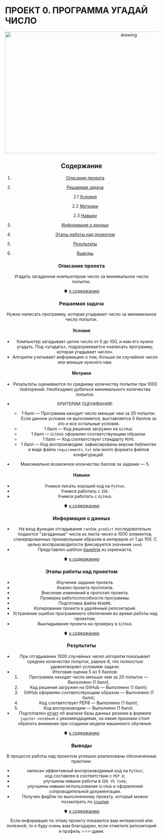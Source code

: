 # **ПРОЕКТ 0. ПРОГРАММА УГАДАЙ ЧИСЛО**

<center> <img src = https://i.ytimg.com/vi/Dk9a6K0X2uQ/maxresdefault.jpg?7857057827 alt="drawing" style="width: 800px; height:400px;" </center>

## **Содержание**

1. [Описание проекта](https://github.com/Licharg/SkillFactory/blob/master/Projects/Project_0/README.md#Описание-проекта)  
2. [Решаемая задача](https://github.com/Licharg/SkillFactory/blob/master/Projects/Project_0/README.md#Решаемая-задача)

    2.1 [Условия](https://github.com/Licharg/SkillFactory/blob/master/Projects/Project_0/README.md#Условия)

    2.2 [Метрики](https://github.com/Licharg/SkillFactory/blob/master/Projects/Project_0/README.md#Метрики)

    2.3 [Навыки](https://github.com/Licharg/SkillFactory/blob/master/Projects/Project_0/README.md#Навыки)

3. [Информация о данных](https://github.com/Licharg/SkillFactory/blob/master/Projects/Project_0/README.md#Информация-о-данных)  
4. [Этапы работы над проектом](https://github.com/Licharg/SkillFactory/blob/master/Projects/Project_0/README.md#Этапы-работы-над-проектом)  
5. [Результаты](https://github.com/Licharg/SkillFactory/blob/master/Projects/Project_0/README.md#Результаты)
6. [Выводы](https://github.com/Licharg/SkillFactory/blob/master/Projects/Project_0/README.md#Выводы)

### **Описание проекта**

Угадать загаданное компьютером число за минимальное число попыток.

:arrow_up: [к содержанию](https://github.com/Licharg/SkillFactory/blob/master/Projects/Project_0/README.md#Содержание)

### **Решаемая задача**

Нужно написать программу, которая угадывает число за минимальное число попыток.

#### **Условия**  

- Компьютер загадывает целое число от 0 до 100, и нам его нужно угадать. Под «угадать», подразумевается «написать программу, которая угадывает число».
- Алгоритм учитывает информацию о том, больше ли случайное число или меньше нужного нам.

#### **Метрики**

- Результаты оцениваются по среднему количеству попыток при 1000 повторений. Необходимо добиться минимального количества попыток.

- КРИТЕРИИ ОЦЕНИВАНИЯ:
  - 1 балл — Программа находит число меньше чем за 20 попыток. Если данное условие не выполняется, выставляется 0 баллов за это и все остальные условия.
  - 1 балл — Код решения загружен на `GitHub`.
  - 1 балл — `GitHub` оформлен соответствующим образом.
  - 1 балл — Код соответствует стандарту `PEP8`.
  - 1 балл — Код воспроизводим: зафиксированы версии библиотек в виде файла `requirements.txt` или иного формата файлов конфигураций.
- Максимально возможное количество баллов за задание — 5.

#### **Навыки**

- Учимся писать хороший код на `Python`.
- Учимся работать с `IDE`.
- Учимся работать с `GitHub`.

:arrow_up: [к содержанию](https://github.com/Licharg/SkillFactory/blob/master/Projects/Project_0/README.md#Содержание)

### **Информация о данных**

- На вход функции отгадывания `random_predict` последовательно подаются "загаданные" числа из листа чисел в 1000 элементов, сгенерированных произвольным образом в интервале от 1 до 100. С целью воспроизводитости фиксируется значение `seed`.
- Представлен шаблон [baseline](https://github.com/Licharg/SkillFactory/blob/master/Projects/Project_0/baseline.py) из скринкаста.
  
:arrow_up: [к содержанию](https://github.com/Licharg/SkillFactory/blob/master/Projects/Project_0/README.md#Содержание)

### **Этапы работы над проектом**

- Изучение задания проекта.
- Анализ проекта прототипа.
- Внесение изменений в прототип проекта.
- Проверка работоспособности программы.
- Подготовка файла `README`.
- Копирование проекта в удалённый репозитарий.
- Устранение ошибок программного обепечения во время работы над проектом.
- Выкладывание проекта на проверку в `GitHub`.

:arrow_up: [к содержанию](https://github.com/Licharg/SkillFactory/blob/master/Projects/Project_0/README.md#Содержание)

### **Результаты**

- При отгадывании 1000 случайных чисел алгоритм показывает среднее количество попыток, равное 6, что полностью удовлетворяет условиям задачи.
- Итоговая оценка 5 из 5 баллов:
    1. Программа находит число меньше чем за 20 попыток — Выполнено (1 балл);
    2. Код решения загружен на GitHub — Выполнено (1 балл);
    3. GitHub оформлен соответствующим образом — Выполнено (1 балл);
    4. Код соответствует PEP8 — Выполнено (1 балл);
    5. Код воспроизводим — Выполнено (1 балл).
- Подготовлен [отчет](https://github.com/Licharg/SkillFactory/blob/master/Projects/Project_0/Project-0_Guess_The_Number_Program.py) об анализе базы данных резюме в формате `jupiter-notebook` с рекомендациями, на какие признаки стоит обратить внимание при создании модели машинного обучения.

:arrow_up: [к содержанию](https://github.com/Licharg/SkillFactory/blob/master/Projects/Project_0/README.md#Содержание)

### **Выводы**

В процессе работы над проектом успешно реализованы обозначенные практики:

- написан эффективный воспроизводимый код на `Python`;
- код составлен в соответствии с `PEP 8`;
- улучшены навыки работы в `IDE VS Code`;
- улучшены навыки использования `GitHub` и оформления сопроводительной документации.
- Получен фидбэк по выполненному проекту, который можно посмотреть по [ссылке](https://disk.yandex.ru/i/sxlN7_l1g--k6A)

:arrow_up: [к содержанию](https://github.com/Licharg/SkillFactory/blob/master/Projects/Project_0/README.md#Содержание)

Если информация по этому проекту покажется вам интересной или полезной, то я буду очень вам благодарен, если отметите репозиторий и профиль ⭐️⭐️⭐️-дами.
